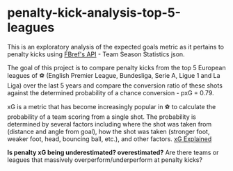 # penalty-kick-analysis-top-5-leagues

This is an exploratory analysis of the expected goals metric as it pertains to penalty kicks using [FBref's API](https://fbrapi.com/documentation#team-season-stats) - Team Season Statistics json.

The goal of this project is to compare penalty kicks from the top 5 European leagues of ⚽ (English Premier League, Bundesliga, Serie A, Ligue 1 and La Liga) over the last 5 years and compare the conversion ratio of these shots against the determined probability of a chance conversion - pxG = 0.79.

xG is a metric that has become increasingly popular in ⚽ to calculate the probability of a team scoring from a single shot. The probability is determined by several factors including where the shot was taken from (distance and angle from goal), how the shot was taken (stronger foot, weaker foot, head, bouncing ball, etc.), and other factors. [xG Explained](https://fbref.com/en/expected-goals-model-explained/)

**Is penalty xG being underestimated? overestimated?**
Are there teams or leagues that massively overperform/underperform at penalty kicks?

